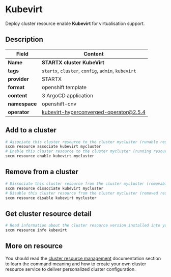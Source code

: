 # Kubevirt

Deploy cluster resource enable **Kubevirt** for virtualisation support.

## Description

| Field         | Content                                            |
| ------------- | -------------------------------------------------- |
| **Name**      | **STARTX cluster KubeVirt**                        |
| **tags**      | `startx`, `cluster`, `config`, `admin`, `kubevirt` |
| **provider**  | STARTX                                             |
| **format**    | openshift template                                 |
| **content**   | 3 ArgoCD application                               |
| **namespace** | openshift-cnv                                      |
| **operator**  | kubevirt-hyperconverged-operator@2.5.4             |

## Add to a cluster

```bash
# Associate this cluster resource to the cluster mycluster (runable resource)
sxcm resource associate kubevirt mycluster
# Enable this cluster resource to the cluster mycluster (running resource)
sxcm resource enable kubevirt mycluster
```

## Remove from a cluster

```bash
# Dissociate this cluster resource from the cluster mycluster (removable resource)
sxcm resource dissociate kubevirt mycluster
# Disable this cluster resource from the cluster mycluster (removed resource)
sxcm resource disable kubevirt mycluster
```

## Get cluster resource detail

```bash
# Read information about the cluster resource version installed into your host (local)
sxcm resource info kubevirt
```

## More on resource

You should read the [cluster resource management](../../4-cluster-resources) documentation section to learn the command
meaning and how to create your own cluster resource service to deliver personalized cluster configuration.
